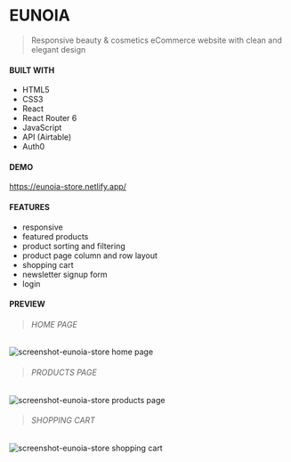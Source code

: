 # EUNOIA

> Responsive beauty & cosmetics eCommerce website with clean and elegant design
> 
#### BUILT WITH

* HTML5
* CSS3
* React
* React Router 6
* JavaScript
* API (Airtable)
* Auth0

#### DEMO

https://eunoia-store.netlify.app/

#### FEATURES

* responsive
* featured products
* product sorting and filtering
* product page column and row layout
* shopping cart
* newsletter signup form
* login


#### PREVIEW

> ###### HOME PAGE

![screenshot-eunoia-store home page](https://github.com/JuliaCMint/eunoia/assets/105377899/3c84a9a9-3339-4a9c-aebd-1e72c4fb07a7)

> ###### PRODUCTS PAGE

![screenshot-eunoia-store products page](https://github.com/JuliaCMint/eunoia/assets/105377899/4f8f0c36-93c5-4e77-84ad-fe7cfe295d2d)

> ###### SHOPPING CART

![screenshot-eunoia-store shopping cart](https://github.com/JuliaCMint/eunoia/assets/105377899/d79788ef-a53b-458a-9cc5-f3a6eb79db4f)








